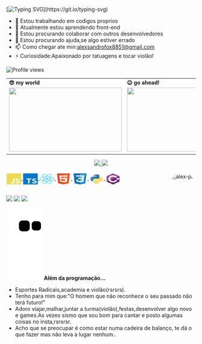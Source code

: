 [![Typing SVG](https://readme-typing-svg.herokuapp.com/?color=(0,255,0)&size=35&center=true&vCenter=true&width=1000&lines=HELLO,+MY+NAME+is+Alexsandro+Rodrigues+;I'm+36+years+old;I'm+from+Brazil;I+student+systems+Development;Be+Welcome!+:%29)](https://git.io/typing-svg)


- 🔭 Estou trabalhando em codigos proprios
- 🌱 Atualmente estou aprendendo front-end
- 👯 Estou procurando colaborar com outros desenvolvedores
- 🤔 Estou procurando ajuda,se algo estiver errado
- 📫 Como chegar ate min:alexsandrofox8851@gmail.com
- ⚡ Curiosidade:Apaixonado por tatuagens e tocar violão!

![Profile views](https://gpvc.arturio.dev/Alexfoxhound)
<div align="center">

 <table>
    <tr>
      <td>
        <b> 😎 my world</b>
      </td>
      <td>
        <b> 😉 go ahead!</b>
      </td>
    </tr>
    <tr>
      <td>
        <img src="https://img.freepik.com/fotos-premium/fundo-de-tecnologia-abstrata-de-codigo-de-programacao-do-desenvolvedor-de-software-e-script-de-computador_34663-31.jpg?w=360" width="300px"  height="170px">
      </td>
      <td>
          <img src="https://www.digitalhouse.com/br/blog/content/images/2022/07/Copia-de-gif.gif" width="300px" height="170px">
      </td>
    </tr>
  </table>


     
  <a href="https://github.com/Alexfoxhound">
  <img height="180em" src="https://github-readme-stats.vercel.app/api?username=Alexfoxhound&show_icons=true&theme=merko&include_all_commits=true&count_private=true"/>
  <img height="180em" src="https://github-readme-stats.vercel.app/api/top-langs/?username=Alexfoxhound&layout=compact&langs_count=7&theme=merko"/>
</div>
<div style="display: inline_block"><br>
  <img align="center" alt="alex-Js" height="30" width="40" src="https://raw.githubusercontent.com/devicons/devicon/master/icons/javascript/javascript-plain.svg">
  <img align="center" alt="alex-Ts" height="30" width="40" src="https://raw.githubusercontent.com/devicons/devicon/master/icons/typescript/typescript-plain.svg">
  <img align="center" alt="alex-React" height="30" width="40" src="https://raw.githubusercontent.com/devicons/devicon/master/icons/react/react-original.svg">
  <img align="center" alt="alex-HTML" height="30" width="40" src="https://raw.githubusercontent.com/devicons/devicon/master/icons/html5/html5-original.svg">
  <img align="center" alt="alex-CSS" height="30" width="40" src="https://raw.githubusercontent.com/devicons/devicon/master/icons/css3/css3-original.svg">
  <img align="center" alt="alex-Python" height="30" width="40" src="https://raw.githubusercontent.com/devicons/devicon/master/icons/python/python-original.svg">
  <img align="center" alt="alex-Csharp" height="30" width="40" src="https://raw.githubusercontent.com/devicons/devicon/master/icons/csharp/csharp-original.svg">
  <img align="right" alt="alex-pic" height="150" style="border-radius:50px;" src="https://user-images.githubusercontent.com/114617936/203847899-5239570a-f1ec-4e6f-9f95-e8283a13dc94.png">

 
    
 
 
</div>
  
  ##
 
<div> 
  <a href="https://instagram.com/alexfox8851" target="_blank"><img src="https://img.shields.io/badge/-Instagram-%23E4405F?style=for-the-badge&logo=instagram&logoColor=white" target="_blank"></a>
  <a href = "mailto:alexsandrofox8851@gmail.com"><img src="https://img.shields.io/badge/-Gmail-%23333?style=for-the-badge&logo=gmail&logoColor=white" target="_blank"></a>
     <a href="https://www.linkedin.com/in/alexsandro-rodrigues88510576/" target="_blank"><img src="https://img.shields.io/badge/-LinkedIn-%230077B5?style=for-the-badge&logo=linkedin&logoColor=white" target="_blank"></a> 
 
 ![snake gif](https://github.com/Alexfoxhound/Alexfoxhound/blob/output/github-contribution-grid-snake.svg)
 <b>Além da programação...</b>

- Esportes Radicais,academia e violão(rsrsrs).
- Tenho para mim que:"O homem que não reconhece o seu passado não terá futuro!"
- Adoro viajar,malhar,juntar a turma(violão),festas,desenvolver algo novo e games.As vezes sismo que sou bom para cantar e posto algumas coisas no insta,rsrsrsr.
- Acho que se preocupar é como estar numa cadeira de balanço, te dá o que fazer mas não leva a lugar nenhum.. 
</div>
